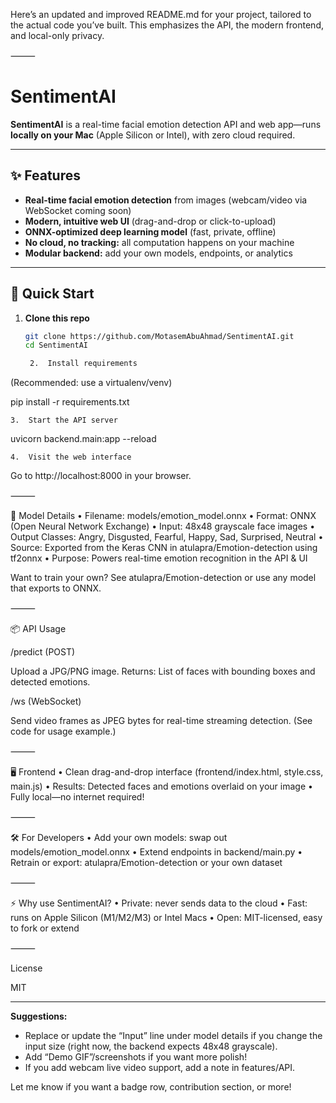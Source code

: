 Here’s an updated and improved README.md for your project, tailored to the actual code you’ve built.
This emphasizes the API, the modern frontend, and local-only privacy.

⸻


# SentimentAI

**SentimentAI** is a real-time facial emotion detection API and web app—runs **locally on your Mac** (Apple Silicon or Intel), with zero cloud required.

---

## ✨ Features

- **Real-time facial emotion detection** from images (webcam/video via WebSocket coming soon)
- **Modern, intuitive web UI** (drag-and-drop or click-to-upload)
- **ONNX-optimized deep learning model** (fast, private, offline)
- **No cloud, no tracking:** all computation happens on your machine
- **Modular backend:** add your own models, endpoints, or analytics

---

## 🚀 Quick Start

1. **Clone this repo**  
   ```sh
   git clone https://github.com/MotasemAbuAhmad/SentimentAI.git
   cd SentimentAI

	2.	Install requirements
(Recommended: use a virtualenv/venv)

pip install -r requirements.txt


	3.	Start the API server

uvicorn backend.main:app --reload


	4.	Visit the web interface
Go to http://localhost:8000 in your browser.

⸻

🤖 Model Details
	•	Filename: models/emotion_model.onnx
	•	Format: ONNX (Open Neural Network Exchange)
	•	Input: 48x48 grayscale face images
	•	Output Classes: Angry, Disgusted, Fearful, Happy, Sad, Surprised, Neutral
	•	Source: Exported from the Keras CNN in atulapra/Emotion-detection using tf2onnx
	•	Purpose: Powers real-time emotion recognition in the API & UI

Want to train your own? See atulapra/Emotion-detection or use any model that exports to ONNX.

⸻

📦 API Usage

/predict (POST)

Upload a JPG/PNG image.
Returns: List of faces with bounding boxes and detected emotions.

/ws (WebSocket)

Send video frames as JPEG bytes for real-time streaming detection.
(See code for usage example.)

⸻

🖥️ Frontend
	•	Clean drag-and-drop interface (frontend/index.html, style.css, main.js)
	•	Results: Detected faces and emotions overlaid on your image
	•	Fully local—no internet required!

⸻

🛠️ For Developers
	•	Add your own models: swap out models/emotion_model.onnx
	•	Extend endpoints in backend/main.py
	•	Retrain or export: atulapra/Emotion-detection or your own dataset

⸻

⚡️ Why use SentimentAI?
	•	Private: never sends data to the cloud
	•	Fast: runs on Apple Silicon (M1/M2/M3) or Intel Macs
	•	Open: MIT-licensed, easy to fork or extend

⸻

License

MIT

---

**Suggestions:**
- Replace or update the “Input” line under model details if you change the input size (right now, the backend expects 48x48 grayscale).
- Add “Demo GIF”/screenshots if you want more polish!
- If you add webcam live video support, add a note in features/API.

Let me know if you want a badge row, contribution section, or more!